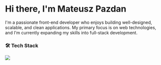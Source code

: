 # Hi there, I'm Mateusz Pazdan

I'm a passionate front-end developer who enjoys building well-designed, scalable, and clean applications. My primary focus is on web technologies, and I'm currently expanding my skills into full-stack development.

### 🛠️ Tech Stack
<p>
  <a href="https://skillicons.dev">
    <img src="https://skillicons.dev/icons?i=html,css,js,ts,react,nextjs,nestjs,redux,tailwind,prisma,postgres,docker,git,vscode" />
  </a>
</p>



